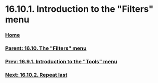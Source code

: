 # 16.10.1. Introduction to the "Filters" menu

### [Home](./00-home.md)
### [Parent: 16.10. The "Filters" menu](./16-10-00-the-filters-menu.md)
### [Prev: 16.9.1. Introduction to the "Tools" menu](./16-09-01-introduction-to-the-tools-menu.md)
### [Next: 16.10.2. Repeat last](./16-10-02-repeat-last.md)
